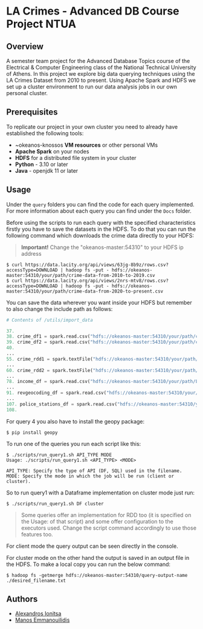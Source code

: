 # LA Crimes - Advanced DB Course Project NTUA
## Overview
A semester team project for the Advanced Database Topics course of the Electrical & Computer Engineering class of the National Technical University of Athens. In this project we explore big data querying techniques using the LA Crimes Dataset from 2010 to present. Using Apache Spark and HDFS we set up a cluster environment to run our data analysis jobs in our own personal cluster. 

## Prerequisites
To replicate our project in your own cluster you need to already have established the following tools:
- ~okeanos-knossos **VM resources** or other personal VMs
- **Apache Spark** on your nodes
- **HDFS** for a distributed file system in your cluster
- **Python** - 3.10 or later
- **Java** - openjdk 11 or later

## Usage
Under the `query` folders you can find the code for each query implemented. For more information about each query you can find under the `Docs` folder. 

Before using the scripts to run each query with the specified characteristics firstly you have to save the datasets in the HDFS. To do that you can run the following command which downloads the crime data directly to your HDFS:

> **Important!**
> Change the "okeanos-master:54310" to your HDFS ip address

```console
$ curl https://data.lacity.org/api/views/63jg-8b9z/rows.csv?accessType=DOWNLOAD | hadoop fs -put - hdfs://okeanos-master:54310/your/path/crime-data-from-2010-to-2019.csv
$ curl https://data.lacity.org/api/views/2nrs-mtv8/rows.csv?accessType=DOWNLOAD | hadoop fs -put - hdfs://okeanos-master:54310/your/path/crime-data-from-2020-to-present.csv
```
You can save the data wherever you want inside your HDFS but remember to also change the include path as follows:
```python
# Contents of /utils/import_data

37.
38. crime_df1 = spark.read.csv("hdfs://okeanos-master:54310/your/path/crime-data-from-2010-to-2019.csv", header=True, schema=crime_schema)  
39. crime_df2 = spark.read.csv("hdfs://okeanos-master:54310/your/path/crime-data-from-2020-to-present.csv", header=True, schema=crime_schema)
40.
...
55. crime_rdd1 = spark.textFile("hdfs://okeanos-master:54310/your/path/crime-data-from-2010-to-2019.csv").map(lambda x: parse_csv(x))
...
60. crime_rdd2 = spark.textFile("hdfs://okeanos-master:54310/your/path/crime-data-from-2020-to-present.csv").map(lambda x: parse_csv(x))
...
78. income_df = spark.read.csv("hdfs://okeanos-master:54310/your/path/LA_income_2015.csv", header=True, schema=income_schema)
...
91. revgeocoding_df = spark.read.csv("hdfs://okeanos-master:54310/your/path/revgecoding.csv", header=True, schema=revgeocoding_schema)
...
107. police_stations_df = spark.read.csv("hdfs://okeanos-master:54310/your/path/LAPD_Police_Stations.csv", header=True, schema=police_stations_schema)
108.
```
For query 4 you also have to install the geopy package:
```console
$ pip install geopy 
```
To run one of the queries you run each script like this:
```console
$ ./scripts/run_query1.sh API_TYPE MODE
Usage: ./scripts/run_query1.sh <API_TYPE> <MODE>

API_TYPE: Specify the type of API (DF, SQL) used in the filename.
MODE: Specify the mode in which the job will be run (client or cluster).
```
So to run query1 with a Dataframe implementation on cluster mode just run:
```console
$ ./scripts/run_query1.sh DF cluster
```

> Some queries offer an implementation for RDD too (it is specified on the Usage: of that script) and some offer configuration to the executors used. Change the script command accordingly to use those features too.

For client mode the query output can be seen directly in the console.

For cluster mode on the other hand the output is saved in an output file in the HDFS. To make a local copy you can run the below command:
```console
$ hadoop fs -getmerge hdfs://okeanos-master:54310/query-output-name ./desired_filename.txt
```

## Authors
- [Alexandros Ionitsa](https://github.com/alex1on)
- [Manos Emmanouilidis](https://github.com/emsquared2)


